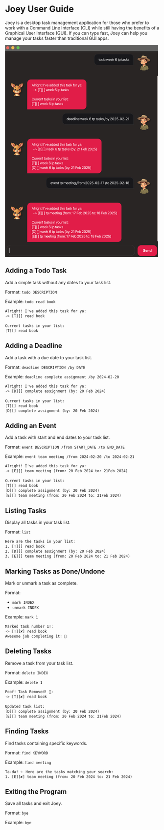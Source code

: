 # Joey User Guide

Joey is a desktop task management application for those who prefer to work with a Command Line Interface (CLI) while still having the benefits of a Graphical User Interface (GUI). If you can type fast, Joey can help you manage your tasks faster than traditional GUI apps.

<img src="Ui.png" width="500" alt="Joey UI"/>

## Adding a Todo Task

Add a simple task without any dates to your task list.

Format: `todo DESCRIPTION`

Example: `todo read book`

```
Alright! I've added this task for ya:
-> [T][] read book

Current tasks in your list:
[T][] read book
```

## Adding a Deadline

Add a task with a due date to your task list.

Format: `deadline DESCRIPTION /by DATE`

Example: `deadline complete assignment /by 2024-02-20`

```
Alright! I've added this task for ya:
-> [D][] complete assignment (by: 20 Feb 2024)

Current tasks in your list:
[T][] read book
[D][] complete assignment (by: 20 Feb 2024)
```

## Adding an Event

Add a task with start and end dates to your task list.

Format: `event DESCRIPTION /from START_DATE /to END_DATE`

Example: `event team meeting /from 2024-02-20 /to 2024-02-21`

```
Alright! I've added this task for ya:
-> [E][] team meeting (from: 20 Feb 2024 to: 21Feb 2024)

Current tasks in your list:
[T][] read book
[D][] complete assignment (by: 20 Feb 2024)
[E][] team meeting (from: 20 Feb 2024 to: 21Feb 2024)
```

## Listing Tasks

Display all tasks in your task list.

Format: `list`

```
Here are the tasks in your list:
1. [T][] read book
2. [D][] complete assignment (by: 20 Feb 2024)
3. [E][] team meeting (from: 20 Feb 2024 to: 21 Feb 2024)
```

## Marking Tasks as Done/Undone

Mark or unmark a task as complete.

Format:
- `mark INDEX`
- `unmark INDEX`

Example: `mark 1`

```
Marked task number 1!:
-> [T][✘] read book
Awesome job completing it! 🎉
```

## Deleting Tasks

Remove a task from your task list.

Format: `delete INDEX`

Example: `delete 1`

```
Poof! Task Removed! 💨:
-> [T][✘] read book

Updated task list:
[D][] complete assignment (by: 20 Feb 2024)
[E][] team meeting (from: 20 Feb 2024 to: 21Feb 2024)
```

## Finding Tasks

Find tasks containing specific keywords.

Format: `find KEYWORD`

Example: `find meeting`

```
Ta-da! ✨ Here are the tasks matching your search:
1. [E][✘] team meeting (from: 20 Feb 2024 to: 21 Feb 2024)
```

## Exiting the Program

Save all tasks and exit Joey.

Format: `bye`

Example: `bye`